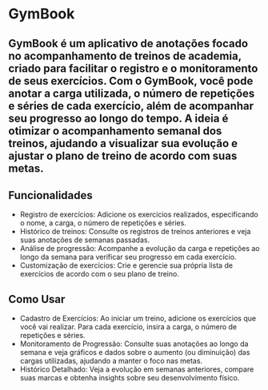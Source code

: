 # GymBook

## GymBook é um aplicativo de anotações focado no acompanhamento de treinos de academia, criado para facilitar o registro e o monitoramento de seus exercícios. Com o GymBook, você pode anotar a carga utilizada, o número de repetições e séries de cada exercício, além de acompanhar seu progresso ao longo do tempo. A ideia é otimizar o acompanhamento semanal dos treinos, ajudando a visualizar sua evolução e ajustar o plano de treino de acordo com suas metas.


## Funcionalidades
- Registro de exercícios: Adicione os exercícios realizados, especificando o nome, a carga, o número de repetições e séries.
- Histórico de treinos: Consulte os registros de treinos anteriores e veja suas anotações de semanas passadas.
- Análise de progressão: Acompanhe a evolução da carga e repetições ao longo da semana para verificar seu progresso em cada exercício.
- Customização de exercícios: Crie e gerencie sua própria lista de exercícios de acordo com o seu plano de treino.


## Como Usar
- Cadastro de Exercícios: Ao iniciar um treino, adicione os exercícios que você vai realizar. Para cada exercício, insira a carga, o número de repetições e séries.
- Monitoramento de Progressão: Consulte suas anotações ao longo da semana e veja gráficos e dados sobre o aumento (ou diminuição) das cargas utilizadas, ajudando a manter o foco nas metas.
- Histórico Detalhado: Veja a evolução em semanas anteriores, compare suas marcas e obtenha insights sobre seu desenvolvimento físico.
